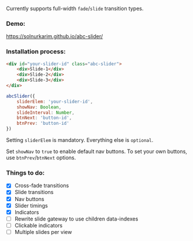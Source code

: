 Currently supports full-width `fade`/`slide` transition types.

### Demo:
https://solnurkarim.github.io/abc-slider/

### Installation process:
```html
<div id="your-slider-id" class="abc-slider">
    <div>Slide-1</div>
    <div>Slide-2</div>
    <div>Slide-3</div>
</div>
```

```javascript
abcSlider({
    sliderElem: 'your-slider-id',
    showNav: Boolean,
    slideInterval: Number,
    btnNext: 'button-id',
    btnPrev: 'button-id'
})
```
Setting `sliderElem` is mandatory. Everything else is `optional`.

Set `showNav` to `true` to enable default nav buttons. To set your own buttons, use `btnPrev`/`btnNext` options.

### Things to do:
- [x] Cross-fade transitions
- [x] Slide transitions
- [x] Nav buttons
- [x] Slider timings
- [x] Indicators
- [ ] Rewrite slide gateway to use children data-indexes
- [ ] Clickable indicators
- [ ] Multiple slides per view
